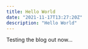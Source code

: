 ```yaml
---
title: Hello World
date: "2021-11-17T13:27:20Z"
description: "Hello World"
---
```


Testing the blog out now...
